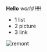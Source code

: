﻿**Hello** *world* ~~!!!!~~

+ 1 list
+ 2 picture
+ 3 link

![remont](https://user-images.githubusercontent.com/109788980/180589626-8bea55c8-2a96-4a08-810e-6c4a4db27286.png)


